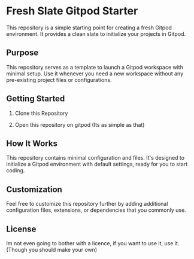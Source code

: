 # Fresh Slate Gitpod Starter

This repository is a simple starting point for creating a fresh Gitpod environment. It provides a clean slate to initialize your projects in Gitpod.

## Purpose

This repository serves as a template to launch a Gitpod workspace with minimal setup. Use it whenever you need a new workspace without any pre-existing project files or configurations.

## Getting Started

1. Clone this Repository

2. Open this repository on gitpod (Its as simple as that)

## How It Works

This repository contains minimal configuration and files. It's designed to initialize a Gitpod environment with default settings, ready for you to start coding.

## Customization

Feel free to customize this repository further by adding additional configuration files, extensions, or dependencies that you commonly use.

## License

Im not even going to bother with a licence, if you want to use it, use it. (Though you should make your own)

